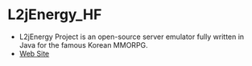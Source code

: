 # L2jEnergy_HF
- L2jEnergy Project is an open-source server emulator fully written in Java for the famous Korean MMORPG.
- [Web Site](http://www.l2jenergy.ru)
